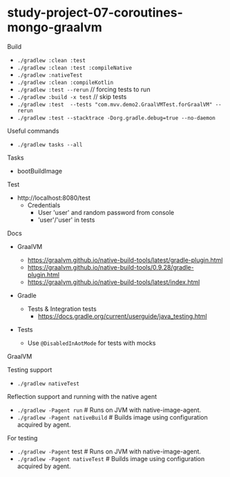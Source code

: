 # study-project-07-coroutines-mongo-graalvm





Build
 - `./gradlew :clean :test`
 - `./gradlew :clean :test :compileNative`
 - `./gradlew :nativeTest`
 - `./gradlew :clean :compileKotlin`
 - `./gradlew :test --rerun`  // forcing tests to run
 - `./gradlew :build -x test` // skip tests
 - `./gradlew :test  --tests "com.mvv.demo2.GraalVMTest.forGraalVM" --rerun`
 - `./gradlew :test --stacktrace -Dorg.gradle.debug=true --no-daemon`


Useful commands
 - `./gradlew tasks --all`


Tasks
 - bootBuildImage


Test

 - http://localhost:8080/test
   - Credentials
     - User 'user' and random password from console
     - 'user'/'user' in tests



Docs

 - GraalVM
   - https://graalvm.github.io/native-build-tools/latest/gradle-plugin.html
   - https://graalvm.github.io/native-build-tools/0.9.28/gradle-plugin.html
   - https://graalvm.github.io/native-build-tools/latest/index.html

 - Gradle
   - Tests & Integration tests
     - https://docs.gradle.org/current/userguide/java_testing.html

 - Tests
   - Use `@DisabledInAotMode` for tests with mocks


GraalVM


Testing support

 - `./gradlew nativeTest`


Reflection support and running with the native agent

 - `./gradlew -Pagent run`  # Runs on JVM with native-image-agent.
 - `./gradlew -Pagent nativeBuild` # Builds image using configuration acquired by agent.

 For testing
 - `./gradlew -Pagent` test # Runs on JVM with native-image-agent.
 - `./gradlew -Pagent nativeTest` # Builds image using configuration acquired by agent.

